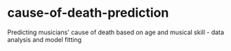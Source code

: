 # cause-of-death-prediction
Predicting musicians' cause of death based on age and musical skill - data analysis and model fitting
